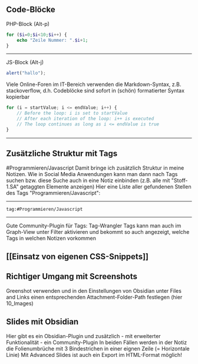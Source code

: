 ## Code-Blöcke

PHP-Block (Alt-p)


```php
for ($i=0;$i<10;$i++) {
	echo "Zeile Nummer: ".$i+1;
}
```


---


JS-Block (Alt-j)

```js
alert("hallo");
```

Viele Online-Foren im IT-Bereich verwenden die Markdown-Syntax, z.B. stackoverflow,
d.h. Codeblöcke sind sofort in (schön) formatierter Syntax kopierbar

```javascript
for (i = startValue; i <= endValue; i++) {
    // Before the loop: i is set to startValue
    // After each iteration of the loop: i++ is executed
    // The loop continues as long as i <= endValue is true
}
```

---

## Zusätzliche Struktur mit Tags

#Programmieren/Javascript
Damit bringe ich zusätzlich Struktur in meine Notizen. Wie in Social Media Anwendungen kann man dann nach Tags suchen bzw. diese Suche auch in eine Notiz einbinden (z.B. alle mit "Stoff-1.SA" getaggten Elemente anzeigen)
Hier eine Liste aller gefundenen Stellen des Tags "Programmieren/Javascript":

---

```query
tag:#Programmieren/Javascript
```

---

Gute Community-Plugin für Tags: Tag-Wrangler
Tags kann man auch im Graph-View unter Filter aktivieren und bekommt so auch angezeigt, welche Tags in welchen Notizen vorkommen

## [[Einsatz von eigenen CSS-Snippets]]
## Richtiger Umgang mit Screenshots

Greenshot verwenden und in den Einstellungen von Obsidian unter Files and Links einen entsprechenden Attachment-Folder-Path festlegen (hier 10_Images)


## Slides mit Obsidian

Hier gibt es ein Obsidian-Plugin und zusätzlich - mit erweiterter Funktionalität - ein Community-Plugin
In beiden Fällen werden in der Notiz die Folienumbrüche mit 3 Bindestrichen in einer eignen Zeile (= Horizontale Linie)
Mit Advanced Slides ist auch ein Export im HTML-Format möglich!





